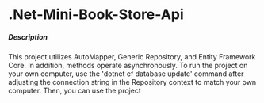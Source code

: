 # .Net-Mini-Book-Store-Api

<h5> Description </h5>

This project utilizes AutoMapper, Generic Repository, and Entity Framework Core. In addition, methods operate asynchronously.
To run the project on your own computer, use the 'dotnet ef database update' command after adjusting the connection string in the Repository context to match your own computer. 
Then, you can use the project
